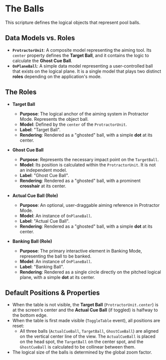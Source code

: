 # The Balls

This scripture defines the logical objects that represent pool balls.

## Data Models vs. Roles
* **`ProtractorUnit`**: A composite model representing the aiming tool. Its `center` property defines the **Target Ball**, and it contains the logic to calculate the **Ghost Cue Ball**.
* **`OnPlaneBall`**: A simple data model representing a user-controlled ball that exists on the logical plane. It is a single model that plays two distinct **roles** depending on the application's mode.

## The Roles

* **Target Ball**
  * **Purpose**: The logical anchor of the aiming system in Protractor Mode. Represents the object ball.
  * **Model**: Defined by the `center` of the `ProtractorUnit`.
  * **Label**: "Target Ball".
  * **Rendering**: Rendered as a "ghosted" ball, with a simple **dot** at its center.

* **Ghost Cue Ball**
  * **Purpose**: Represents the necessary impact point on the `TargetBall`.
  * **Model**: Its position is calculated within the `ProtractorUnit`. It is not an independent model.
  * **Label**: "Ghost Cue Ball".
  * **Rendering**: Rendered as a "ghosted" ball, with a prominent **crosshair** at its center.

* **Actual Cue Ball (Role)**
  * **Purpose**: An optional, user-draggable aiming reference in Protractor Mode.
  * **Model**: An instance of `OnPlaneBall`.
  * **Label**: "Actual Cue Ball".
  * **Rendering**: Rendered as a "ghosted" ball, with a simple **dot** at its center.

* **Banking Ball (Role)**
  * **Purpose**: The primary interactive element in Banking Mode, representing the ball to be banked.
  * **Model**: An instance of `OnPlaneBall`.
  * **Label**: "Banking Ball".
  * **Rendering**: Rendered as a single circle directly on the pitched logical plane, with a simple **dot** at its center.

## Default Positions & Properties
* When the table is not visible, the **Target Ball** (`ProtractorUnit.center`) is at the screen's center and the **Actual Cue Ball** (if toggled) is halfway to the bottom edge.
* When the table is first made visible (`ToggleTable` event), all positions are reset:
  * All three balls (`ActualCueBall`, `TargetBall`, `GhostCueBall`) are aligned on the vertical center line of the view. The `ActualCueBall` is placed on the head spot, the `TargetBall` on the center spot, and the `GhostCueBall` is calculated to be collinear between them.
* The logical size of the balls is determined by the global zoom factor.